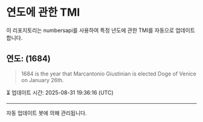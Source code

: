 
# 연도에 관한 TMI

이 리포지토리는 numbersapi를 사용하여 특정 년도에 관한 TMI를 자동으로 업데이트합니다.

## 연도: (1684)
> 1684 is the year that Marcantonio Giustinian is elected Doge of Venice on January 26th.

⏳ 업데이트 시간: 2025-08-31 19:36:16 (UTC)

---
자동 업데이트 봇에 의해 관리됩니다.
